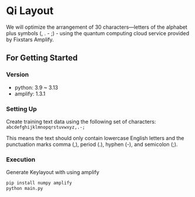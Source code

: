 # Qi Layout

We will optimize the arrangement of 30 characters—letters of the alphabet plus symbols (, . - ;) - using the quantum computing cloud service provided by Fixstars Amplify.

## For Getting Started

### Version

- python: 3.9 ~ 3.13
- amplify: 1.3.1

### Setting Up

Create training text data using the following set of characters:
`abcdefghijklmnopqrstuvwxyz,.-;`

This means the text should only contain lowercase English letters and the punctuation marks comma (,), period (.), hyphen (-), and semicolon (;).

### Execution

Generate Keylayout with using amplify

```bash
pip install numpy amplify
python main.py
```
